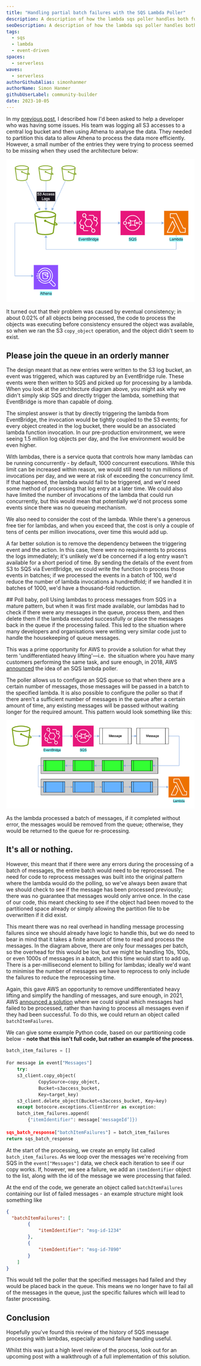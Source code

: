 ```yaml
---
title: "Handling partial batch failures with the SQS Lambda Poller"
description: A description of how the lambda sqs poller handles both full and partial failures.
seoDescription: A description of how the lambda sqs poller handles both full and partial failures.
tags:
  - sqs
  - lambda
  - event-driven
spaces:
  - serverless
waves:
  - serverless
authorGithubAlias: simonhanmer
authorName: Simon Hanmer
githubUserLabel: community-builder
date: 2023-10-05
---
```

In my [previous post](../01-the-case-of-the-disappearing-s3-keys/), I described how I'd been asked to help a developer who was having some issues. His team was logging all S3 accesses to a central log bucket and then using Athena to analyse the data. They needed to partition this data to allow Athena to process the data more efficiently. However, a small number of the entries they were trying to process seemed to be missing when they used the architecture below:

![Event-driven architecture to process logs](images/architecture.png "Log partitioning architecture")

It turned out that their problem was caused by eventual consistency; in about 0.02% of all objects being processed, the code to process the objects was executing before consistency ensured the object was available, so when we ran the S3 `copy_object` operation, and the object didn't seem to exist.

## Please join the queue in an orderly manner

The design meant that as new entries were written to the S3 log bucket, an event was triggered, which was captured by an EventBridge rule. These events were then written to SQS and picked up for processing by a lambda. When you look at the architecture diagram above, you might ask why we didn't simply skip SQS and directly trigger the lambda, something that EventBridge is more than capable of doing.

The simplest answer is that by directly triggering the lambda from EventBridge, the invocation would be tightly coupled to the S3 events; for every object created in the log bucket, there would be an associated lambda function invocation. In our pre-production environment, we were seeing 1.5 million log objects per day, and the live environment would be even higher.

With lambdas, there is a service quota that controls how many lambdas can be running concurrently - by default, 1000 concurrent executions. While this limit can be increased within reason, we would still need to run millions of invocations per day, and we were at risk of exceeding the concurrency limit. If that happened, the lambda would fail to be triggered, and we'd need some method of processing that log entry at a later time. We could also have limited the number of invocations of the lambda that could run concurrently, but this would mean that potentially we'd not process some events since there was no queueing mechanism.

We also need to consider the cost of the lambda. While there's a generous free tier for lambdas, and when you exceed that, the cost is only a couple of tens of cents per million invocations, over time this would add up.

A far better solution is to remove the dependency between the triggering event and the action. In this case, there were no requirements to process the logs immediately; it's unlikely we'd be concerned if a log entry wasn't available for a short period of time. By sending the details of the event from S3 to SQS via EventBridge, we could write the function to process those events in batches; if we processed the events in a batch of 100, we'd reduce the number of lambda invocations a hundredfold; if we handled it in batches of 1000, we'd have a thousand-fold reduction.

## Poll baby, poll
Using lambdas to process messages from SQS in a mature pattern, but when it was first made available, our lambdas had to check if there were any messages in the queue, process them, and then delete them if the lambda executed successfully or place the messages back in the queue if the processing failed. This led to the situation where many developers and organisations were writing very similar code just to handle the housekeeping of queue messages.

This was a prime opportunity for AWS to provide a solution for what they term 'undifferentiated heavy lifting'—i.e.  the situation where you have many customers performing the same task, and sure enough, in 2018, AWS [announced](https://aws.amazon.com/blogs/aws/aws-lambda-adds-amazon-simple-queue-service-to-supported-event-sources/) the idea of an SQS lambda poller.

The poller allows us to configure an SQS queue so that when there are a certain number of messages, those messages will be passed in a batch to the specified lambda. It is also possible to configure the poller so that if there aren't a sufficient number of messages in the queue after a certain amount of time, any existing messages will be passed without waiting longer for the required amount. This pattern would look something like this:

![Lambda processing batches of messages from SQS](images/sqs_batch.png "Lambda processing batches of messages from SQS")

As the lambda processed a batch of messages, if it completed without error, the messages would be removed from the queue; otherwise, they would be returned to the queue for re-processing.

## It's all or nothing.
However, this meant that if there were any errors during the processing of a batch of messages, the entire batch would need to be reprocessed. The need for code to reprocess messages was built into the original pattern where the lambda would do the polling, so we've always been aware that we should check to see if the message has been processed previously; there was no guarantee that messages would only arrive once. In the case of our code, this meant checking to see if the object had been moved to the partitioned space already or simply allowing the partition file to be overwritten if it did exist.

This meant there was no real overhead in handling message processing failures since we should already have logic to handle this, but we do need to bear in mind that it takes a finite amount of time to read and process the messages. In the diagram above, there are only four messages per batch, so the overhead for this would be low, but we might be handling 10s, 100s, or even 1000s of messages in a batch, and this time would start to add up. There is a per-millisecond element to billing for lambdas; ideally we'd want to minimise the number of messages we have to reprocess to only include the failures to reduce the reprocessing time.

Again, this gave AWS an opportunity to remove undifferentiated heavy lifting and simplify the handling of messages, and sure enough, in 2021, AWS [announced a solution](https://aws.amazon.com/about-aws/whats-new/2021/11/aws-lambda-partial-batch-response-sqs-event-source/)
where we could signal which messages had failed to be processed, rather than having to process all messages even if they had been successful. To do this, we could return an object called `batchItemFailures`.

We can give some example Python code, based on our partitioning code below - **note that this isn't full code, but rather an example of the process**.


``` python
batch_item_failures = [] 

For message in event["Messages"]
	try:
    s3_client.copy_object(
        	CopySource=copy_object,
        	Bucket=s3access_bucket,
        	Key=target_key)
    s3_client.delete_object(Bucket=s3access_bucket, Key=key)   
	except botocore.exceptions.ClientError as exception:
    batch_item_failures.append(
		{"itemIdentifier": message['messageId’]})

sqs_batch_response["batchItemFailures"] = batch_item_failures
return sqs_batch_response
```

At the start of the processing, we create an empty list called `batch_item_failures`. As we loop over the messages we're receiving from SQS in the `event["Messages"]` data, we check each iteration to see if our copy works. If, however, we see a failure, we add an `itemIdentifier` object to the list, along with the id of the message we were processing that failed.

At the end of the code, we generate an object called `batchItemFailures` containing our list of failed messages - an example structure might look something like

```json
{ 
  "batchItemFailures": [ 
        {
            "itemIdentifier": "msg-id-1234"
        },
        {
            "itemIdentifier": "msg-id-7890"
        }
    ]
}
```

This would tell the poller that the specified messages had failed and they would be placed back in the queue. This means we no longer have to fail all of the messages in the queue, just the specific failures which will lead to faster processing.

## Conclusion
Hopefully you've found this review of the history of SQS message processing with lambdas, especially around failure handling useful.

Whilst this was just a high level review of the process, look out for an upcoming post with a walkthrough of a full implementation of this solution.
